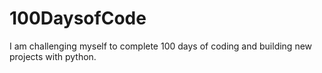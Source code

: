 # 100DaysofCode
I am challenging myself to complete 100 days of coding and building new projects with python.
